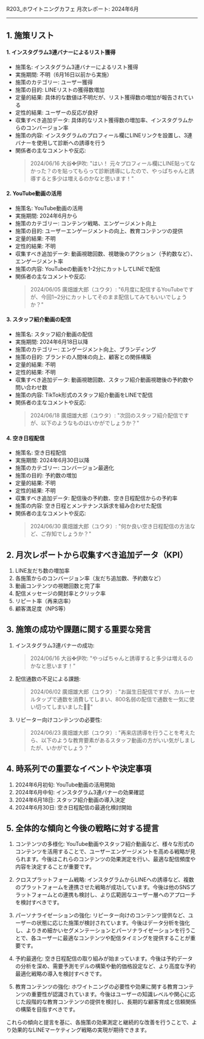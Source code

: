 R203_ホワイトニングカフェ 月次レポート: 2024年6月

---

## 1. 施策リスト

#### 1. インスタグラム3連バナーによるリスト獲得

- 施策名: インスタグラム3連バナーによるリスト獲得
- 実施期間: 不明（6月16日以前から実施）
- 施策のカテゴリー: ユーザー獲得
- 施策の目的: LINEリストの獲得数増加
- 定量的結果: 具体的な数値は不明だが、リスト獲得数の増加が報告されている
- 定性的結果: ユーザーの反応が良好
- 収集すべき追加データ: 具体的なリスト獲得数の増加率、インスタグラムからのコンバージョン率
- 施策の内容: インスタグラムのプロフィール欄にLINEリンクを設置し、3連バナーを使用して診断への誘導を行う
- 関係者の主なコメントや反応:
  > 2024/06/16 大谷✤伊吹: "はい！ 元々プロフィール欄にLINE貼ってなかった？のを貼ってもらって診断誘導にしたので、やっぱちゃんと誘導すると多少は増えるのかなと思います！"

#### 2. YouTube動画の活用

- 施策名: YouTube動画の活用
- 実施期間: 2024年6月から
- 施策のカテゴリー: コンテンツ戦略、エンゲージメント向上
- 施策の目的: ユーザーエンゲージメントの向上、教育コンテンツの提供
- 定量的結果: 不明
- 定性的結果: 不明
- 収集すべき追加データ: 動画視聴回数、視聴後のアクション（予約数など）、エンゲージメント率
- 施策の内容: YouTubeの動画を1-2分にカットしてLINEで配信
- 関係者の主なコメントや反応:
  > 2024/06/05 廣畑雄大郎（ユウタ）: "6月度に配信するYouTubeですが、今回1~2分にカットしてそのまま配信してみてもいいでしょうか？"

#### 3. スタッフ紹介動画の配信

- 施策名: スタッフ紹介動画の配信
- 実施期間: 2024年6月18日以降
- 施策のカテゴリー: エンゲージメント向上、ブランディング
- 施策の目的: ブランドの人間味の向上、顧客との関係構築
- 定量的結果: 不明
- 定性的結果: 不明
- 収集すべき追加データ: 動画視聴回数、スタッフ紹介動画視聴後の予約数や問い合わせ数
- 施策の内容: TikTok形式のスタッフ紹介動画をLINEで配信
- 関係者の主なコメントや反応:
  > 2024/06/18 廣畑雄大郎（ユウタ）: "次回のスタッフ紹介配信ですが、以下のようなものはいかがでしょうか？"

#### 4. 空き日程配信

- 施策名: 空き日程配信
- 実施期間: 2024年6月30日以降
- 施策のカテゴリー: コンバージョン最適化
- 施策の目的: 予約数の増加
- 定量的結果: 不明
- 定性的結果: 不明
- 収集すべき追加データ: 配信後の予約数、空き日程配信からの予約率
- 施策の内容: 空き日程とメンテナンス訴求を組み合わせた配信
- 関係者の主なコメントや反応:
  > 2024/06/30 廣畑雄大郎（ユウタ）: "何か良い空き日程配信の方法など、ご存知でしょうか？"

## 2. 月次レポートから収集すべき追加データ（KPI）

1. LINE友だち数の増加率
2. 各施策からのコンバージョン率（友だち追加数、予約数など）
3. 動画コンテンツの視聴回数と完了率
4. 配信メッセージの開封率とクリック率
5. リピート率（再来店率）
6. 顧客満足度（NPS等）

## 3. 施策の成功や課題に関する重要な発言

1. インスタグラム3連バナーの成功:
   > 2024/06/16 大谷✤伊吹: "やっぱちゃんと誘導すると多少は増えるのかなと思います！"

2. 配信通数の不足による課題:
   > 2024/06/02 廣畑雄大郎（ユウタ）: "お誕生日配信ですが、カルーセルタップで通数を消費してしまい、800名弱の配信で通数を一気に使い切ってしまいました🙇‍♂️"

3. リピーター向けコンテンツの必要性:
   > 2024/06/23 廣畑雄大郎（ユウタ）: "再来店誘導を行うことを考えたら、以下のような教育要素があるスタッフ動画の方がいい気がしましたが、いかがでしょう？"

## 4. 時系列での重要なイベントや決定事項

1. 2024年6月初旬: YouTube動画の活用開始
2. 2024年6月中旬: インスタグラム3連バナーの効果確認
3. 2024年6月18日: スタッフ紹介動画の導入決定
4. 2024年6月30日: 空き日程配信の最適化検討開始

## 5. 全体的な傾向と今後の戦略に対する提言

1. コンテンツの多様化: YouTube動画やスタッフ紹介動画など、様々な形式のコンテンツを活用することで、ユーザーエンゲージメントを高める戦略が見られます。今後はこれらのコンテンツの効果測定を行い、最適な配信頻度や内容を決定することが重要です。

2. クロスプラットフォーム戦略: インスタグラムからLINEへの誘導など、複数のプラットフォームを連携させた戦略が成功しています。今後は他のSNSプラットフォームとの連携も検討し、より広範囲なユーザー層へのアプローチを検討すべきです。

3. パーソナライゼーションの強化: リピーター向けのコンテンツ提供など、ユーザーの状態に応じた施策が検討されています。今後はデータ分析を強化し、よりきめ細かいセグメンテーションとパーソナライゼーションを行うことで、各ユーザーに最適なコンテンツや配信タイミングを提供することが重要です。

4. 予約最適化: 空き日程配信の取り組みが始まっています。今後は予約データの分析を深め、需要予測モデルの構築や動的価格設定など、より高度な予約最適化戦略の導入を検討すべきです。

5. 教育コンテンツの強化: ホワイトニングの必要性や効果に関する教育コンテンツの重要性が認識されています。今後はユーザーの知識レベルや関心に応じた段階的な教育コンテンツの提供を検討し、長期的な顧客育成と信頼関係の構築を目指すべきです。

これらの傾向と提言を基に、各施策の効果測定と継続的な改善を行うことで、より効果的なLINEマーケティング戦略の実現が期待できます。